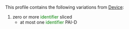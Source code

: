 This profile contains the following variations from [Device](http://hl7.org/fhir/STU3/Device):

1. zero or more <span style='color:green'> identifier </span>  sliced
   * at most one <span style='color:green'> identifier </span> PAI-D